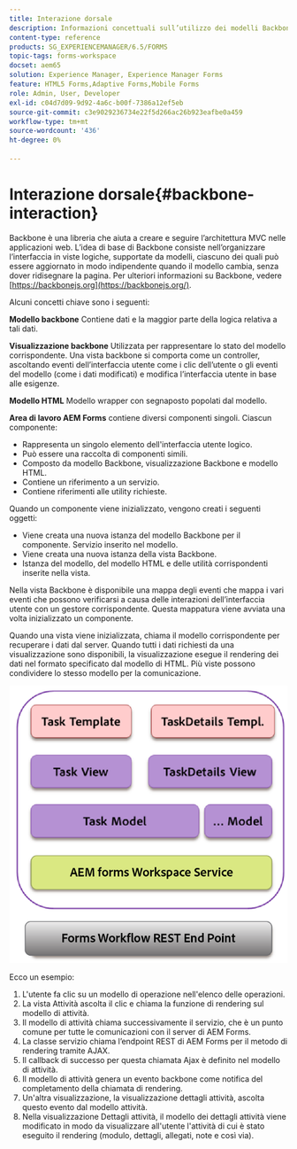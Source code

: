 ```yaml
---
title: Interazione dorsale
description: Informazioni concettuali sull’utilizzo dei modelli Backbone JavaScript nell’area di lavoro di AEM Forms.
content-type: reference
products: SG_EXPERIENCEMANAGER/6.5/FORMS
topic-tags: forms-workspace
docset: aem65
solution: Experience Manager, Experience Manager Forms
feature: HTML5 Forms,Adaptive Forms,Mobile Forms
role: Admin, User, Developer
exl-id: c04d7d09-9d92-4a6c-b00f-7386a12ef5eb
source-git-commit: c3e9029236734e22f5d266ac26b923eafbe0a459
workflow-type: tm+mt
source-wordcount: '436'
ht-degree: 0%

---
```


# Interazione dorsale{#backbone-interaction}

Backbone è una libreria che aiuta a creare e seguire l’architettura MVC nelle applicazioni web. L’idea di base di Backbone consiste nell’organizzare l’interfaccia in viste logiche, supportate da modelli, ciascuno dei quali può essere aggiornato in modo indipendente quando il modello cambia, senza dover ridisegnare la pagina. Per ulteriori informazioni su Backbone, vedere [https://backbonejs.org](https://backbonejs.org/).

Alcuni concetti chiave sono i seguenti:

**Modello backbone** Contiene dati e la maggior parte della logica relativa a tali dati.

**Visualizzazione backbone** Utilizzata per rappresentare lo stato del modello corrispondente. Una vista backbone si comporta come un controller, ascoltando eventi dell’interfaccia utente come i clic dell’utente o gli eventi del modello (come i dati modificati) e modifica l’interfaccia utente in base alle esigenze.

**Modello HTML** Modello wrapper con segnaposto popolati dal modello.

**Area di lavoro AEM Forms** contiene diversi componenti singoli. Ciascun componente:

* Rappresenta un singolo elemento dell&#39;interfaccia utente logico.
* Può essere una raccolta di componenti simili.
* Composto da modello Backbone, visualizzazione Backbone e modello HTML.
* Contiene un riferimento a un servizio.
* Contiene riferimenti alle utility richieste.

Quando un componente viene inizializzato, vengono creati i seguenti oggetti:

* Viene creata una nuova istanza del modello Backbone per il componente. Servizio inserito nel modello.
* Viene creata una nuova istanza della vista Backbone.
* Istanza del modello, del modello HTML e delle utilità corrispondenti inserite nella vista.

Nella vista Backbone è disponibile una mappa degli eventi che mappa i vari eventi che possono verificarsi a causa delle interazioni dell’interfaccia utente con un gestore corrispondente. Questa mappatura viene avviata una volta inizializzato un componente.

Quando una vista viene inizializzata, chiama il modello corrispondente per recuperare i dati dal server. Quando tutti i dati richiesti da una visualizzazione sono disponibili, la visualizzazione esegue il rendering dei dati nel formato specificato dal modello di HTML. Più viste possono condividere lo stesso modello per la comunicazione.

![Visualizzazione backbone di AEM forms](do-not-localize/aem_forms_workflow.png)

Ecco un esempio:

1. L&#39;utente fa clic su un modello di operazione nell&#39;elenco delle operazioni.
1. La vista Attività ascolta il clic e chiama la funzione di rendering sul modello di attività.
1. Il modello di attività chiama successivamente il servizio, che è un punto comune per tutte le comunicazioni con il server di AEM Forms.
1. La classe servizio chiama l’endpoint REST di AEM Forms per il metodo di rendering tramite AJAX.
1. Il callback di successo per questa chiamata Ajax è definito nel modello di attività.
1. Il modello di attività genera un evento backbone come notifica del completamento della chiamata di rendering.
1. Un&#39;altra visualizzazione, la visualizzazione dettagli attività, ascolta questo evento dal modello attività.
1. Nella visualizzazione Dettagli attività, il modello dei dettagli attività viene modificato in modo da visualizzare all&#39;utente l&#39;attività di cui è stato eseguito il rendering (modulo, dettagli, allegati, note e così via).
